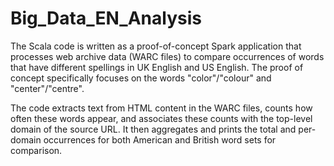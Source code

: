 # Big_Data_EN_Analysis

The Scala code is written as a proof-of-concept Spark application that processes web archive data (WARC files) to compare occurrences of words that have different spellings in UK English and US English. The proof of concept specifically focuses on the words "color"/"colour" and "center"/"centre".

The code extracts text from HTML content in the WARC files, counts how often these words appear, and associates these counts with the top-level domain of the source URL. It then aggregates and prints the total and per-domain occurrences for both American and British word sets for comparison.
